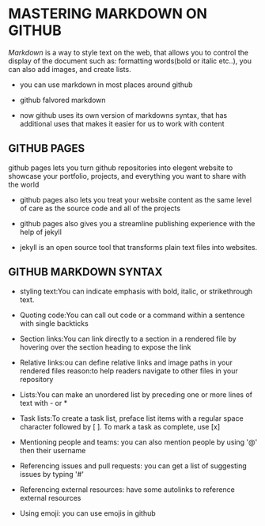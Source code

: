 
# MASTERING MARKDOWN ON GITHUB

*Markdown* is a way to style text on the web, that allows you to control the display of the document such as:
formatting words(bold or italic etc..), you can also add images, and create lists.

- you can use markdown in most places around github

- github falvored markdown
- now github uses its own version of markdowns syntax, that has additional uses that makes it easier for us to work with content

## GITHUB PAGES

 github pages lets you turn github repositories into elegent website to showcase your portfolio, projects, and everything you want to share with the world

- github pages also lets you treat your website content as the same level of care as the source code and all of the projects

- github pages also gives you a streamline publishing experience with the help of jekyll

- jekyll is an open source tool that transforms plain text files into websites.

## GITHUB MARKDOWN SYNTAX

- styling text:You can indicate emphasis with bold, italic, or strikethrough text.

- Quoting code:You can call out code or a command within a sentence with single backticks

- Section links:You can link directly to a section in a rendered file by hovering over the section heading to expose the link

- Relative links:ou can define relative links and image paths in your rendered files
reason:to help readers navigate to other files in your repository

- Lists:You can make an unordered list by preceding one or more lines of text with - or *

- Task lists:To create a task list, preface list items with a regular space character followed by [ ]. To mark a task as complete, use [x]

- Mentioning people and teams: you can also mention people by using '@' then their username

- Referencing issues and pull requests: you can get a list of suggesting issues by typing '#'

- Referencing external resources: have some autolinks to reference external resources

- Using emoji: you can use emojis in github
